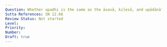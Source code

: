```yaml
---
Question: Whether upadhi is the same as the āsavā, kilesā, and upādānā?
Sutta References: SN 12.66
Review Status: Not started
Level: 
Priority: 
Number: 
Draft: true
---
```

